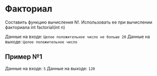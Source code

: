 # Факториал
Составить функцию вычисления N!. Использовать ее при вычислении факториала
int factorial(int n)

Данные на входе: 	`Целое положительное число не больше 20`
Данные на выходе: 	`Целое положительное число`

## Пример №1
Данные на входе: 	`5`
Данные на выходе: 	`120`